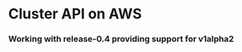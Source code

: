 # Cluster API on AWS

### Working with **release-0.4** providing support for **v1alpha2**

<!--stackedit_data:
eyJoaXN0b3J5IjpbLTEzMjUyODAxMjBdfQ==
-->